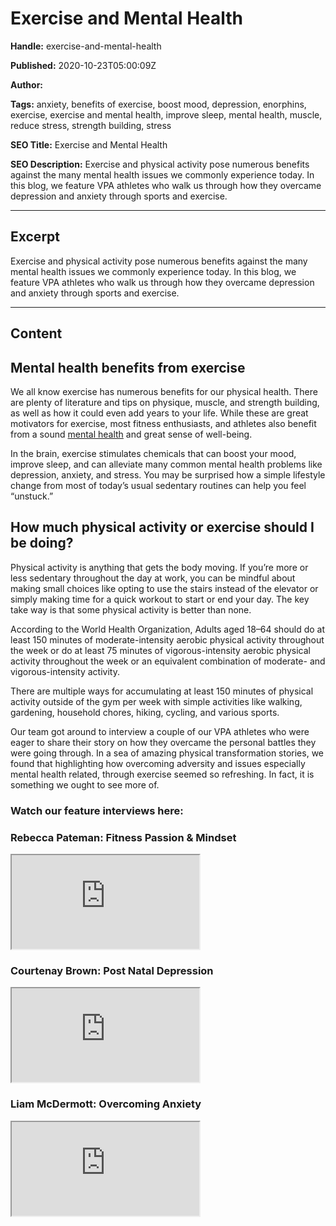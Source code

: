 # Exercise and Mental Health

**Handle:** exercise-and-mental-health

**Published:** 2020-10-23T05:00:09Z

**Author:**  

**Tags:** anxiety, benefits of exercise, boost mood, depression, enorphins, exercise, exercise and mental health, improve sleep, mental health, muscle, reduce stress, strength building, stress

**SEO Title:** Exercise and Mental Health

**SEO Description:** Exercise and physical activity pose numerous benefits against the many mental health issues we commonly experience today. In this blog, we feature VPA athletes who walk us through how they overcame depression and anxiety through sports and exercise. 

---

## Excerpt

Exercise and physical activity pose numerous benefits against the many mental health issues we commonly experience today. In this blog, we feature VPA athletes who walk us through how they overcame depression and anxiety through sports and exercise.

---

## Content

## Mental health benefits from exercise

We all know exercise has numerous benefits for our physical health. There are plenty of literature and tips on physique, muscle, and strength building, as well as how it could even add years to your life. While these are great motivators for exercise, most fitness enthusiasts, and athletes also benefit from a sound [mental health](https://pubmed.ncbi.nlm.nih.gov/10739267/) and great sense of well-being.

In the brain, exercise stimulates chemicals that can boost your mood, improve sleep, and can alleviate many common mental health problems like depression, anxiety, and stress. You may be surprised how a simple lifestyle change from most of today’s usual sedentary routines can help you feel “unstuck.”

## How much physical activity or exercise should I be doing?

Physical activity is anything that gets the body moving. If you’re more or less sedentary throughout the day at work, you can be mindful about making small choices like opting to use the stairs instead of the elevator or simply making time for a quick workout to start or end your day. The key take way is that some physical activity is better than none.

According to the World Health Organization, Adults aged 18–64 should do at least 150 minutes of moderate-intensity aerobic physical activity throughout the week or do at least 75 minutes of vigorous-intensity aerobic physical activity throughout the week or an equivalent combination of moderate- and vigorous-intensity activity.

There are multiple ways for accumulating at least 150 minutes of physical activity outside of the gym per week with simple activities like walking, gardening, household chores, hiking, cycling, and various sports.

Our team got around to interview a couple of our VPA athletes who were eager to share their story on how they overcame the personal battles they were going through. In a sea of amazing physical transformation stories, we found that highlighting how overcoming adversity and issues especially mental health related, through exercise seemed so refreshing. In fact, it is something we ought to see more of.

### Watch our feature interviews here:

### Rebecca Pateman: Fitness Passion & Mindset

<iframe src="https://www.youtube.com/embed/ofCrAf6dyag?start=0&end=0&autoplay=0&loop=0&rel=0" allowfullscreen title="Embedded Youtube Video" loading="lazy"></iframe>

### Courtenay Brown: Post Natal Depression

<iframe src="https://www.youtube.com/embed/n_AeUckMtwA?start=0&end=0&autoplay=0&loop=0&rel=0" allowfullscreen title="Embedded Youtube Video" loading="lazy"></iframe>

### Liam McDermott: Overcoming Anxiety

<iframe src="https://www.youtube.com/embed/_NfIloADsvg?start=0&end=0&autoplay=0&loop=0&rel=0" allowfullscreen title="Embedded Youtube Video" loading="lazy"></iframe>

